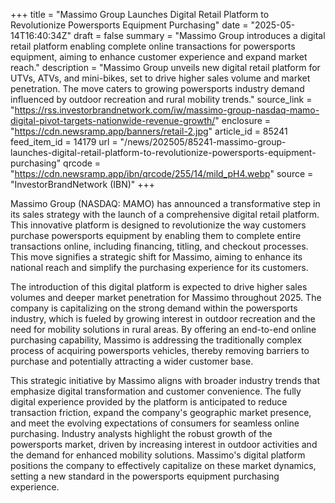 +++
title = "Massimo Group Launches Digital Retail Platform to Revolutionize Powersports Equipment Purchasing"
date = "2025-05-14T16:40:34Z"
draft = false
summary = "Massimo Group introduces a digital retail platform enabling complete online transactions for powersports equipment, aiming to enhance customer experience and expand market reach."
description = "Massimo Group unveils new digital retail platform for UTVs, ATVs, and mini-bikes, set to drive higher sales volume and market penetration. The move caters to growing powersports industry demand influenced by outdoor recreation and rural mobility trends."
source_link = "https://rss.investorbrandnetwork.com/iw/massimo-group-nasdaq-mamo-digital-pivot-targets-nationwide-revenue-growth/"
enclosure = "https://cdn.newsramp.app/banners/retail-2.jpg"
article_id = 85241
feed_item_id = 14179
url = "/news/202505/85241-massimo-group-launches-digital-retail-platform-to-revolutionize-powersports-equipment-purchasing"
qrcode = "https://cdn.newsramp.app/ibn/qrcode/255/14/mild_pH4.webp"
source = "InvestorBrandNetwork (IBN)"
+++

<p>Massimo Group (NASDAQ: MAMO) has announced a transformative step in its sales strategy with the launch of a comprehensive digital retail platform. This innovative platform is designed to revolutionize the way customers purchase powersports equipment by enabling them to complete entire transactions online, including financing, titling, and checkout processes. This move signifies a strategic shift for Massimo, aiming to enhance its national reach and simplify the purchasing experience for its customers.</p><p>The introduction of this digital platform is expected to drive higher sales volumes and deeper market penetration for Massimo throughout 2025. The company is capitalizing on the strong demand within the powersports industry, which is fueled by growing interest in outdoor recreation and the need for mobility solutions in rural areas. By offering an end-to-end online purchasing capability, Massimo is addressing the traditionally complex process of acquiring powersports vehicles, thereby removing barriers to purchase and potentially attracting a wider customer base.</p><p>This strategic initiative by Massimo aligns with broader industry trends that emphasize digital transformation and customer convenience. The fully digital experience provided by the platform is anticipated to reduce transaction friction, expand the company's geographic market presence, and meet the evolving expectations of consumers for seamless online purchasing. Industry analysts highlight the robust growth of the powersports market, driven by increasing interest in outdoor activities and the demand for enhanced mobility solutions. Massimo's digital platform positions the company to effectively capitalize on these market dynamics, setting a new standard in the powersports equipment purchasing experience.</p>